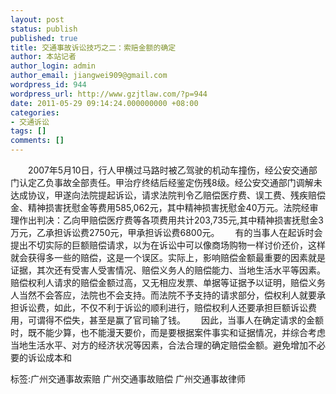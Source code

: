 ```yaml
---
layout: post
status: publish
published: true
title: 交通事故诉讼技巧之二：索赔金额的确定
author: 本站记者
author_login: admin
author_email: jiangwei909@gmail.com
wordpress_id: 944
wordpress_url: http://www.gzjtlaw.com/?p=944
date: 2011-05-29 09:14:24.000000000 +08:00
categories:
- 交通诉讼
tags: []
comments: []
---
```

　　2007年5月10日，行人甲横过马路时被乙驾驶的机动车撞伤，经公安交通部门认定乙负事故全部责任。甲治疗终结后经鉴定伤残8级。经公安交通部门调解未达成协议，甲遂向法院提起诉讼，请求法院判令乙赔偿医疗费、误工费、残疾赔偿金、精神损害抚慰金等费用585,062元，其中精神损害抚慰金40万元。法院经审理作出判决：乙向甲赔偿医疗费等各项费用共计203,735元,其中精神损害抚慰金3万元，乙承担诉讼费2750元，甲承担诉讼费6800元。　　 有的当事人在起诉时会提出不切实际的巨额赔偿请求，以为在诉讼中可以像商场购物一样讨价还价，这样就会获得多一些的赔偿，这是一个误区。实际上，影响赔偿金额最重要的因素就是证据，其次还有受害人受害情况、赔偿义务人的赔偿能力、当地生活水平等因素。赔偿权利人请求的赔偿金额过高，又无相应发票、单据等证据予以证明，赔偿义务人当然不会答应，法院也不会支持。而法院不予支持的请求部分，偿权利人就要承担诉讼费，如此，不仅不利于诉讼的顺利进行，赔偿权利人还要承担巨额诉讼费用，可谓得不偿失，甚至是赢了官司输了钱。　　 因此，当事人在确定请求的金额时，既不能少算，也不能漫天要价，而是要根据案件事实和证据情况，并综合考虑当地生活水平、对方的经济状况等因素，合法合理的确定赔偿金额。避免增加不必要的诉讼成本和标签:广州交通事故索赔 广州交通事故赔偿 广州交通事故律师

